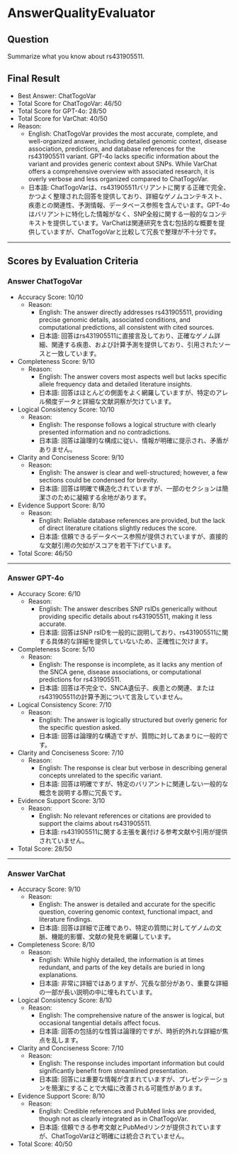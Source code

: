 # AnswerQualityEvaluator

## Question

Summarize what you know about rs431905511.

## Final Result

- Best Answer: ChatTogoVar
- Total Score for ChatTogoVar: 46/50
- Total Score for GPT-4o: 28/50
- Total Score for VarChat: 40/50
- Reason:
  - English: ChatTogoVar provides the most accurate, complete, and well-organized answer, including detailed genomic context, disease association, predictions, and database references for the rs431905511 variant. GPT-4o lacks specific information about the variant and provides generic context about SNPs. While VarChat offers a comprehensive overview with associated research, it is overly verbose and less organized compared to ChatTogoVar.
  - 日本語: ChatTogoVarは、rs431905511バリアントに関する正確で完全、かつよく整理された回答を提供しており、詳細なゲノムコンテキスト、疾患との関連性、予測情報、データベース参照を含んでいます。GPT-4oはバリアントに特化した情報がなく、SNP全般に関する一般的なコンテキストを提供しています。VarChatは関連研究を含む包括的な概要を提供していますが、ChatTogoVarと比較して冗長で整理が不十分です。

---

## Scores by Evaluation Criteria

### Answer ChatTogoVar
- Accuracy Score: 10/10
  - Reason: 
    - English: The answer directly addresses rs431905511, providing precise genomic details, associated conditions, and computational predictions, all consistent with cited sources.
    - 日本語: 回答はrs431905511に直接言及しており、正確なゲノム詳細、関連する疾患、および計算予測を提供しており、引用されたソースと一致しています。
- Completeness Score: 9/10
  - Reason: 
    - English: The answer covers most aspects well but lacks specific allele frequency data and detailed literature insights.
    - 日本語: 回答はほとんどの側面をよく網羅していますが、特定のアレル頻度データと詳細な文献洞察が欠けています。
- Logical Consistency Score: 10/10
  - Reason: 
    - English: The response follows a logical structure with clearly presented information and no contradictions.
    - 日本語: 回答は論理的な構成に従い、情報が明確に提示され、矛盾がありません。
- Clarity and Conciseness Score: 9/10
  - Reason: 
    - English: The answer is clear and well-structured; however, a few sections could be condensed for brevity.
    - 日本語: 回答は明確で構造化されていますが、一部のセクションは簡潔さのために凝縮する余地があります。
- Evidence Support Score: 8/10
  - Reason: 
    - English: Reliable database references are provided, but the lack of direct literature citations slightly reduces the score.
    - 日本語: 信頼できるデータベース参照が提供されていますが、直接的な文献引用の欠如がスコアを若干下げています。
- Total Score: 46/50

---

### Answer GPT-4o
- Accuracy Score: 6/10
  - Reason: 
    - English: The answer describes SNP rsIDs generically without providing specific details about rs431905511, making it less accurate.
    - 日本語: 回答はSNP rsIDを一般的に説明しており、rs431905511に関する具体的な詳細を提供していないため、正確性に欠けます。
- Completeness Score: 5/10
  - Reason: 
    - English: The response is incomplete, as it lacks any mention of the SNCA gene, disease associations, or computational predictions for rs431905511.
    - 日本語: 回答は不完全で、SNCA遺伝子、疾患との関連、またはrs431905511の計算予測について言及していません。
- Logical Consistency Score: 7/10
  - Reason: 
    - English: The answer is logically structured but overly generic for the specific question asked.
    - 日本語: 回答は論理的な構造ですが、質問に対してあまりに一般的です。
- Clarity and Conciseness Score: 7/10
  - Reason: 
    - English: The response is clear but verbose in describing general concepts unrelated to the specific variant.
    - 日本語: 回答は明確ですが、特定のバリアントに関連しない一般的な概念を説明する際に冗長です。
- Evidence Support Score: 3/10
  - Reason: 
    - English: No relevant references or citations are provided to support the claims about rs431905511.
    - 日本語: rs431905511に関する主張を裏付ける参考文献や引用が提供されていません。
- Total Score: 28/50

---

### Answer VarChat
- Accuracy Score: 9/10
  - Reason: 
    - English: The answer is detailed and accurate for the specific question, covering genomic context, functional impact, and literature findings.
    - 日本語: 回答は詳細で正確であり、特定の質問に対してゲノムの文脈、機能的影響、文献の発見を網羅しています。
- Completeness Score: 8/10
  - Reason: 
    - English: While highly detailed, the information is at times redundant, and parts of the key details are buried in long explanations.
    - 日本語: 非常に詳細ではありますが、冗長な部分があり、重要な詳細の一部が長い説明の中に埋もれています。
- Logical Consistency Score: 8/10
  - Reason: 
    - English: The comprehensive nature of the answer is logical, but occasional tangential details affect focus.
    - 日本語: 回答の包括的な性質は論理的ですが、時折的外れな詳細が焦点を乱します。
- Clarity and Conciseness Score: 7/10
  - Reason: 
    - English: The response includes important information but could significantly benefit from streamlined presentation.
    - 日本語: 回答には重要な情報が含まれていますが、プレゼンテーションを簡潔にすることで大幅に改善される可能性があります。
- Evidence Support Score: 8/10
  - Reason: 
    - English: Credible references and PubMed links are provided, though not as clearly integrated as in ChatTogoVar.
    - 日本語: 信頼できる参考文献とPubMedリンクが提供されていますが、ChatTogoVarほど明確には統合されていません。
- Total Score: 40/50